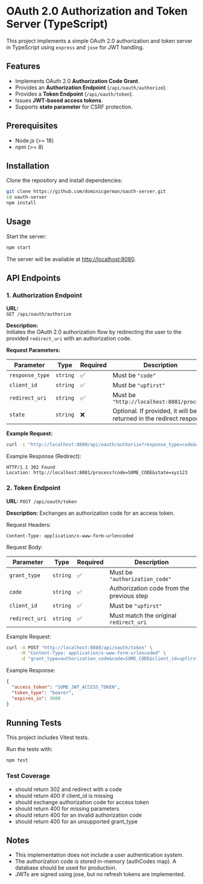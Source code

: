# OAuth 2.0 Authorization and Token Server (TypeScript)

This project implements a simple OAuth 2.0 authorization and token server in TypeScript using `express` and `jose` for JWT handling.

## Features

- Implements OAuth 2.0 **Authorization Code Grant**.
- Provides an **Authorization Endpoint** (`/api/oauth/authorize`).
- Provides a **Token Endpoint** (`/api/oauth/token`).
- Issues **JWT-based access tokens**.
- Supports **state parameter** for CSRF protection.

## Prerequisites

- Node.js (>= 18)
- npm (>= 8)

## Installation

Clone the repository and install dependencies:

```sh
git clone https://github.com/dominicgerman/oauth-server.git
cd oauth-server
npm install
```

## Usage

Start the server:

```sh
npm start
```

The server will be available at <http://localhost:8080>.

## API Endpoints

### **1. Authorization Endpoint**

**URL:**  
`GET /api/oauth/authorize`

**Description:**  
Initiates the OAuth 2.0 authorization flow by redirecting the user to the provided `redirect_uri` with an authorization code.

**Request Parameters:**

| Parameter       | Type     | Required | Description |
|---------------|----------|----------|-------------|
| `response_type` | `string` | ✅ | Must be `"code"` |
| `client_id`    | `string` | ✅ | Must be `"upfirst"` |
| `redirect_uri` | `string` | ✅ | Must be `"http://localhost:8081/process"` |
| `state`        | `string` | ❌ | Optional. If provided, it will be returned in the redirect response. |

**Example Request:**

```sh
curl -i "http://localhost:8080/api/oauth/authorize?response_type=code&client_id=upfirst&redirect_uri=http://localhost:8081/process&state=xyz123"
```

Example Response (Redirect):

```text
HTTP/1.1 302 Found
Location: http://localhost:8081/process?code=SOME_CODE&state=xyz123
```

### **2. Token Endpoint**

**URL:**
`POST /api/oauth/token`

**Description:**
Exchanges an authorization code for an access token.

Request Headers:

```text
Content-Type: application/x-www-form-urlencoded
```

Request Body:

| Parameter       | Type     | Required | Description |
|---------------|----------|----------|-------------|
| `grant_type` | `string` | ✅ | Must be `"authorization_code"` |
| `code`    | `string` | ✅ | Authorization code from the previous step |
| `client_id` | `string` | ✅ | Must be `"upfirst"` |
| `redirect_uri`        | `string` | ✅ | Must match the original `redirect_uri` |

Example Request:

```sh
curl -X POST "http://localhost:8080/api/oauth/token" \
     -H "Content-Type: application/x-www-form-urlencoded" \
     -d "grant_type=authorization_code&code=SOME_CODE&client_id=upfirst&redirect_uri=http://localhost:8081/process"
```

Example Response:

```json
{
  "access_token": "SOME_JWT_ACCESS_TOKEN",
  "token_type": "bearer",
  "expires_in": 3600
}
```

## Running Tests

This project includes Vitest tests.

Run the tests with:

```sh
npm test
```

### Test Coverage

- should return 302 and redirect with a code
- should return 400 if client_id is missing
- should exchange authorization code for access token
- should return 400 for missing parameters
- should return 400 for an invalid authorization code
- should return 400 for an unsupported grant_type

## Notes

- This implementation does not include a user authentication system.
- The authorization code is stored in-memory (authCodes map). A database should be used for production.
- JWTs are signed using jose, but no refresh tokens are implemented.

